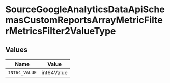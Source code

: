 # SourceGoogleAnalyticsDataApiSchemasCustomReportsArrayMetricFilterMetricsFilter2ValueType


## Values

| Name          | Value         |
| ------------- | ------------- |
| `INT64_VALUE` | int64Value    |